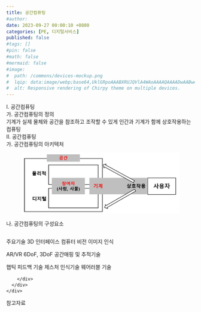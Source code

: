 ```yaml
---
title: 공간컴퓨팅
#author: 
date: 2023-09-27 00:00:10 +0800
categories: [PE, 디지털서비스]
published: false
#tags: []
#pin: false
#math: false
#mermaid: false
#image:
#  path: /commons/devices-mockup.png
#  lqip: data:image/webp;base64,UklGRpoAAABXRUJQVlA4WAoAAAAQAAAADwAABwAAQUxQSDIAAAARL0AmbZurmr57yyIiqE8oiG0bejIYEQTgqiDA9vqnsUSI6H+oAERp2HZ65qP/VIAWAFZQOCBCAAAA8AEAnQEqEAAIAAVAfCWkAALp8sF8rgRgAP7o9FDvMCkMde9PK7euH5M1m6VWoDXf2FkP3BqV0ZYbO6NA/VFIAAAA
#  alt: Responsive rendering of Chirpy theme on multiple devices.
---
```


<div class="post-wrap">
  <div class="para">
    <div class="para-title">
      I. 공간컴퓨팅
    </div>
    <div class="para-cntnt">
      <div class="para">
        <div class="para-title">
          가. 공간컴퓨팅의 정의
        </div>
        <div class="para-cntnt">
            기계가 실제 물체와 공간을 참조하고 조작할 수 있게 인간과 기계가 함께 상호작용하는 컴퓨팅
        </div>
      </div>
    </div>
  </div>
  
  <div class="para">
    <div class="para-title">
      II. 공간컴퓨팅
    </div>
    <div class="para-cntnt">
      <div class="para">
        <div class="para-title">
          가. 공간컴퓨팅의 아키텍처
        </div>
        <div class="para-cntnt">
          <figure class="post-figure">
            <img src="/assets/img/posts/공간컴퓨팅.png" alt="공간컴퓨팅">
<!--            <figcaption>Source: Unveiling the Metaverse: Exploring Emerging Trends, Multifaceted Perspectives, and Future Challenges</figcaption>-->
          </figure>
        </div>
      </div>
      <div class="para">
        <div class="para-title">
          나. 공간컴퓨팅의 구성요소
        </div>
        <div class="para-cntnt">
          <table class="post-table">
          </table>
          주요기술
  3D 인터페이스
  컴퓨터 비전
  이미지 인식
  
  AR/VR
  6DoF, 3DoF
  공간매핑 및 추적기술
  
  햅틱 피드백 기술
  제스처 인식기술
  웨어러블 기술

        </div>
      </div>
    </div>
  </div>

  <div class="refr-wrap">
    <div class="refr-title">
        참고자료
    </div>
    <ol class="refr-list">
    <!--    <li>(나현식, 최대선) <a target="_blank" href="https://scienceon.kisti.re.kr/commons/util/originalView.do?cn=JAKO202225948430499&oCn=JAKO202225948430499&dbt=JAKO&journal=NJOU00291864">메타버스 보안 위협 요소 및 대응 방안 검토</a></li>-->
    <!--    <li>(M. Uddin, S. Manickam, H. Ullah, M. Obaidat and A. Dandoush) <a target="_blank" href="https://ieeexplore.ieee.org/abstract/document/10138386">Unveiling the Metaverse: Exploring Emerging Trends, Multifaceted Perspectives, and Future Challenges</a></li>-->
    </ol>
  </div>
</div>
